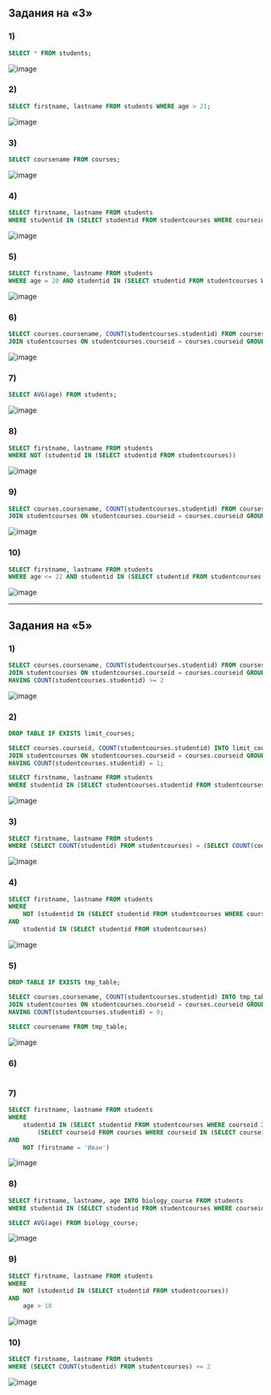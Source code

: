 ## Задания на «3»
### 1)
```sql
SELECT * FROM students;
```
![image](https://github.com/b0ryakha/SQL/assets/47691726/7643776d-adcd-4d13-b420-f5747f5b1205)

### 2)
```sql
SELECT firstname, lastname FROM students WHERE age > 21;
```
![image](https://github.com/b0ryakha/SQL/assets/47691726/c4f7835b-990b-46a6-9709-c97e62369e60)

### 3)
```sql
SELECT coursename FROM courses;
```
![image](https://github.com/b0ryakha/SQL/assets/47691726/7de466e4-606a-4399-95dd-f2e4c874fc4e)

### 4)
```sql
SELECT firstname, lastname FROM students
WHERE studentid IN (SELECT studentid FROM studentcourses WHERE courseid = (SELECT courseid FROM courses WHERE coursename = 'Математика'));
```
![image](https://github.com/b0ryakha/SQL/assets/47691726/e36d056c-ed30-45a7-a373-d3142044ec42)

### 5)
```sql
SELECT firstname, lastname FROM students
WHERE age = 20 AND studentid IN (SELECT studentid FROM studentcourses WHERE courseid = (SELECT courseid FROM courses WHERE coursename = 'История'));
```
![image](https://github.com/b0ryakha/SQL/assets/47691726/41d6a101-98d9-4b8c-bd1a-9e41cb83d0b4)

### 6)
```sql
SELECT courses.coursename, COUNT(studentcourses.studentid) FROM courses
JOIN studentcourses ON studentcourses.courseid = courses.courseid GROUP BY courses.courseid
```
![image](https://github.com/b0ryakha/SQL/assets/47691726/765d3b31-0abc-48b2-9e49-63d9829c0567)

### 7)
```sql
SELECT AVG(age) FROM students;
```
![image](https://github.com/b0ryakha/SQL/assets/47691726/420080fe-b908-4b4e-9ed4-f6bd0dc8b502)

### 8)
```sql
SELECT firstname, lastname FROM students
WHERE NOT (studentid IN (SELECT studentid FROM studentcourses))
```
![image](https://github.com/b0ryakha/SQL/assets/47691726/f9dff843-d1aa-437a-848b-d2e845c6fadc)

### 9)
```sql
SELECT courses.coursename, COUNT(studentcourses.studentid) FROM courses
JOIN studentcourses ON studentcourses.courseid = courses.courseid GROUP BY courses.courseid
```
![image](https://github.com/b0ryakha/SQL/assets/47691726/ce527a84-d3be-4653-b0dd-c07d36d9961f)

### 10)
```sql
SELECT firstname, lastname FROM students
WHERE age <= 22 AND studentid IN (SELECT studentid FROM studentcourses WHERE courseid = (SELECT courseid FROM courses WHERE coursename = 'Биология'));
```
![image](https://github.com/b0ryakha/SQL/assets/47691726/a166bb0f-6832-4cf6-a080-a03d1fc37cae)



---



## Задания на «5»
### 1)
```sql
SELECT courses.coursename, COUNT(studentcourses.studentid) FROM courses
JOIN studentcourses ON studentcourses.courseid = courses.courseid GROUP BY courses.courseid
HAVING COUNT(studentcourses.studentid) >= 2
```
![image](https://github.com/b0ryakha/SQL/assets/47691726/af33d268-4ecc-4854-9b17-e5ae454c3f30)

### 2)
```sql
DROP TABLE IF EXISTS limit_courses;

SELECT courses.courseid, COUNT(studentcourses.studentid) INTO limit_courses FROM courses
JOIN studentcourses ON studentcourses.courseid = courses.courseid GROUP BY courses.courseid
HAVING COUNT(studentcourses.studentid) = 1;

SELECT firstname, lastname FROM students
WHERE studentid IN (SELECT studentcourses.studentid FROM studentcourses WHERE studentcourses.courseid IN (SELECT limit_courses.courseid FROM limit_courses));
```
![image](https://github.com/b0ryakha/SQL/assets/47691726/a2cfbe75-6872-4e0d-952f-3d721a17cc78)

### 3)
```sql
SELECT firstname, lastname FROM students
WHERE (SELECT COUNT(studentid) FROM studentcourses) = (SELECT COUNT(courseid) FROM courses)
```
![image](https://github.com/b0ryakha/SQL/assets/47691726/70f0a6df-a18d-45b4-8adb-ab6a6cd52790)

### 4)
```sql
SELECT firstname, lastname FROM students
WHERE
	NOT (studentid IN (SELECT studentid FROM studentcourses WHERE courseid = (SELECT courseid FROM courses WHERE coursename = 'Информатика')))
AND
	studentid IN (SELECT studentid FROM studentcourses)
```
![image](https://github.com/b0ryakha/SQL/assets/47691726/1d0f93ef-e136-4422-8225-9853026b07fd)

### 5)
```sql
DROP TABLE IF EXISTS tmp_table;

SELECT courses.coursename, COUNT(studentcourses.studentid) INTO tmp_table FROM courses
JOIN studentcourses ON studentcourses.courseid = courses.courseid GROUP BY courses.courseid
HAVING COUNT(studentcourses.studentid) = 0;

SELECT coursename FROM tmp_table;
```
![image](https://github.com/b0ryakha/SQL/assets/47691726/379670a3-502a-4366-a0d6-81371183b915)

### 6)
```sql

```

### 7)
```sql
SELECT firstname, lastname FROM students
WHERE
	studentid IN (SELECT studentid FROM studentcourses WHERE courseid IN
		(SELECT courseid FROM courses WHERE courseid IN (SELECT courseid FROM studentcourses WHERE studentid = (SELECT studentid FROM students WHERE firstname = 'Иван'))))
AND
	NOT (firstname = 'Иван')
```
![image](https://github.com/b0ryakha/SQL/assets/47691726/b0e0906c-94eb-4b67-bad4-6ca2284aebe6)

### 8)
```sql
SELECT firstname, lastname, age INTO biology_course FROM students
WHERE studentid IN (SELECT studentid FROM studentcourses WHERE courseid = (SELECT courseid FROM courses WHERE coursename = 'Биология'));

SELECT AVG(age) FROM biology_course;
```
![image](https://github.com/b0ryakha/SQL/assets/47691726/7173364b-3917-4fe3-822f-aedb708c8cdd)

### 9)
```sql
SELECT firstname, lastname FROM students
WHERE
	NOT (studentid IN (SELECT studentid FROM studentcourses))
AND
	age > 18
```
![image](https://github.com/b0ryakha/SQL/assets/47691726/b1114cfd-98b9-426b-b90a-577c4fd05a46)

### 10)
```sql
SELECT firstname, lastname FROM students
WHERE (SELECT COUNT(studentid) FROM studentcourses) >= 2
```
![image](https://github.com/b0ryakha/SQL/assets/47691726/5659eb79-c15a-4203-b4fb-b251d4260676)
